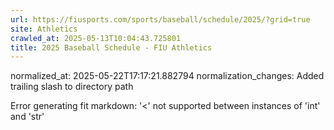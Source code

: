 ```yaml
---
url: https://fiusports.com/sports/baseball/schedule/2025/?grid=true
site: Athletics
crawled_at: 2025-05-13T10:04:43.725801
title: 2025 Baseball Schedule - FIU Athletics
---
```

normalized_at: 2025-05-22T17:17:21.882794
normalization_changes: Added trailing slash to directory path

Error generating fit markdown: '<' not supported between instances of 'int' and 'str'